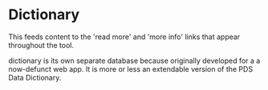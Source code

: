 # Dictionary

This feeds content to the 'read more' and 'more info' links that appear throughout the tool. 

dictionary is its own separate database because originally developed for a a now-defunct web app. It is more or less an extendable version of the PDS Data Dictionary. 
